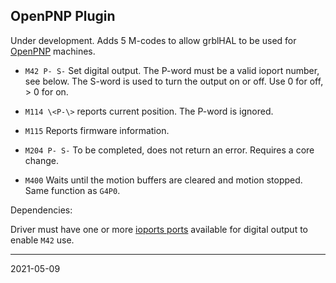 ## OpenPNP Plugin

Under development. Adds 5 M-codes to allow grblHAL to be used for [OpenPNP](https://openpnp.org/) machines.

* `M42 P- S-` Set digital output. The P-word must be a valid ioport number, see below. The S-word is used to turn the output on or off. Use 0 for off, > 0 for on.

* `M114 \<P-\>` reports current position. The P-word is ignored.

* `M115` Reports firmware information.

* `M204 P- S-` To be completed, does not return an error. Requires a core change.

* `M400` Waits until the motion buffers are cleared and motion stopped. Same function as `G4P0`.

Dependencies:

Driver must have one or more [ioports ports](https://github.com/grblHAL/Templates/blob/master/ioports.c) available for digital output to enable `M42` use.

---
2021-05-09
